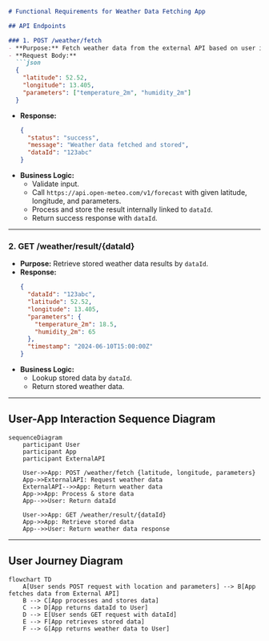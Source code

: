 ```markdown
# Functional Requirements for Weather Data Fetching App

## API Endpoints

### 1. POST /weather/fetch
- **Purpose:** Fetch weather data from the external API based on user input (location, parameters).
- **Request Body:**
  ```json
  {
    "latitude": 52.52,
    "longitude": 13.405,
    "parameters": ["temperature_2m", "humidity_2m"]
  }
  ```
- **Response:**
  ```json
  {
    "status": "success",
    "message": "Weather data fetched and stored",
    "dataId": "123abc"
  }
  ```
- **Business Logic:**  
  - Validate input.
  - Call `https://api.open-meteo.com/v1/forecast` with given latitude, longitude, and parameters.
  - Process and store the result internally linked to `dataId`.
  - Return success response with `dataId`.

---

### 2. GET /weather/result/{dataId}
- **Purpose:** Retrieve stored weather data results by `dataId`.
- **Response:**
  ```json
  {
    "dataId": "123abc",
    "latitude": 52.52,
    "longitude": 13.405,
    "parameters": {
      "temperature_2m": 18.5,
      "humidity_2m": 65
    },
    "timestamp": "2024-06-10T15:00:00Z"
  }
  ```
- **Business Logic:**  
  - Lookup stored data by `dataId`.
  - Return stored weather data.

---

## User-App Interaction Sequence Diagram

```mermaid
sequenceDiagram
    participant User
    participant App
    participant ExternalAPI

    User->>App: POST /weather/fetch {latitude, longitude, parameters}
    App->>ExternalAPI: Request weather data
    ExternalAPI-->>App: Return weather data
    App->>App: Process & store data
    App-->>User: Return dataId

    User->>App: GET /weather/result/{dataId}
    App->>App: Retrieve stored data
    App-->>User: Return weather data response
```

---

## User Journey Diagram

```mermaid
flowchart TD
    A[User sends POST request with location and parameters] --> B[App fetches data from External API]
    B --> C[App processes and stores data]
    C --> D[App returns dataId to User]
    D --> E[User sends GET request with dataId]
    E --> F[App retrieves stored data]
    F --> G[App returns weather data to User]
```
```